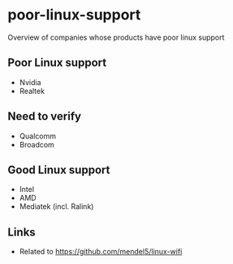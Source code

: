 # poor-linux-support
Overview of companies whose products have poor linux support

## Poor Linux support
- Nvidia
- Realtek

## Need to verify
- Qualcomm
- Broadcom

## Good Linux support
- Intel
- AMD
- Mediatek (incl. Ralink)

## Links
- Related to https://github.com/mendel5/linux-wifi
